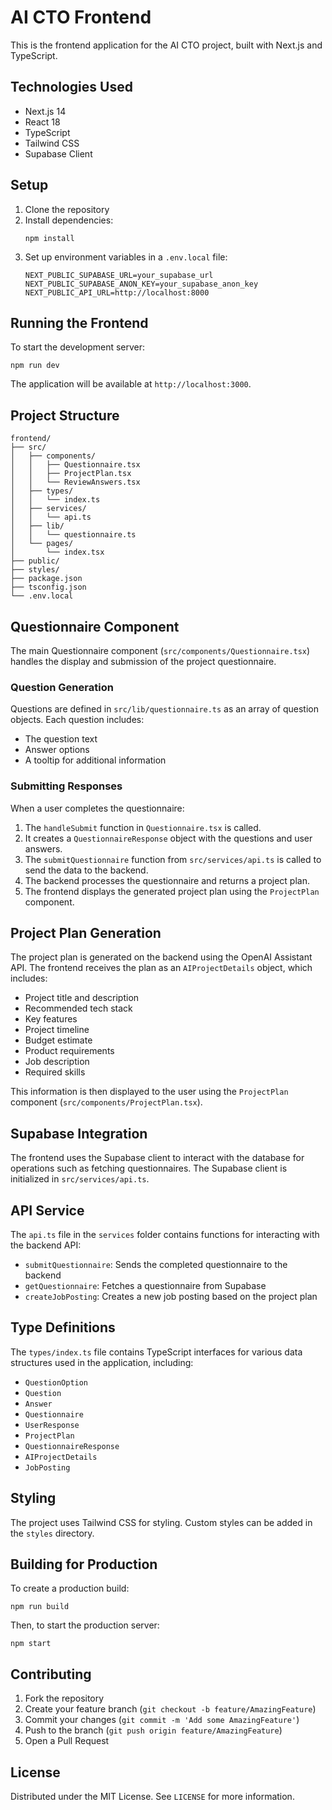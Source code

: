 # AI CTO Frontend

This is the frontend application for the AI CTO project, built with Next.js and TypeScript.

## Technologies Used

- Next.js 14
- React 18
- TypeScript
- Tailwind CSS
- Supabase Client

## Setup

1. Clone the repository
2. Install dependencies:
   ```
   npm install
   ```
3. Set up environment variables in a `.env.local` file:
   ```
   NEXT_PUBLIC_SUPABASE_URL=your_supabase_url
   NEXT_PUBLIC_SUPABASE_ANON_KEY=your_supabase_anon_key
   NEXT_PUBLIC_API_URL=http://localhost:8000
   ```

## Running the Frontend

To start the development server:

```
npm run dev
```

The application will be available at `http://localhost:3000`.

## Project Structure

```
frontend/
├── src/
│   ├── components/
│   │   ├── Questionnaire.tsx
│   │   ├── ProjectPlan.tsx
│   │   └── ReviewAnswers.tsx
│   ├── types/
│   │   └── index.ts
│   ├── services/
│   │   └── api.ts
│   ├── lib/
│   │   └── questionnaire.ts
│   └── pages/
│       └── index.tsx
├── public/
├── styles/
├── package.json
├── tsconfig.json
└── .env.local
```

## Questionnaire Component

The main Questionnaire component (`src/components/Questionnaire.tsx`) handles the display and submission of the project questionnaire.

### Question Generation

Questions are defined in `src/lib/questionnaire.ts` as an array of question objects. Each question includes:
- The question text
- Answer options
- A tooltip for additional information

### Submitting Responses

When a user completes the questionnaire:
1. The `handleSubmit` function in `Questionnaire.tsx` is called.
2. It creates a `QuestionnaireResponse` object with the questions and user answers.
3. The `submitQuestionnaire` function from `src/services/api.ts` is called to send the data to the backend.
4. The backend processes the questionnaire and returns a project plan.
5. The frontend displays the generated project plan using the `ProjectPlan` component.

## Project Plan Generation

The project plan is generated on the backend using the OpenAI Assistant API. The frontend receives the plan as an `AIProjectDetails` object, which includes:
- Project title and description
- Recommended tech stack
- Key features
- Project timeline
- Budget estimate
- Product requirements
- Job description
- Required skills

This information is then displayed to the user using the `ProjectPlan` component (`src/components/ProjectPlan.tsx`).

## Supabase Integration

The frontend uses the Supabase client to interact with the database for operations such as fetching questionnaires. The Supabase client is initialized in `src/services/api.ts`.

## API Service

The `api.ts` file in the `services` folder contains functions for interacting with the backend API:

- `submitQuestionnaire`: Sends the completed questionnaire to the backend
- `getQuestionnaire`: Fetches a questionnaire from Supabase
- `createJobPosting`: Creates a new job posting based on the project plan

## Type Definitions

The `types/index.ts` file contains TypeScript interfaces for various data structures used in the application, including:

- `QuestionOption`
- `Question`
- `Answer`
- `Questionnaire`
- `UserResponse`
- `ProjectPlan`
- `QuestionnaireResponse`
- `AIProjectDetails`
- `JobPosting`

## Styling

The project uses Tailwind CSS for styling. Custom styles can be added in the `styles` directory.

## Building for Production

To create a production build:

```
npm run build
```

Then, to start the production server:

```
npm start
```

## Contributing

1. Fork the repository
2. Create your feature branch (`git checkout -b feature/AmazingFeature`)
3. Commit your changes (`git commit -m 'Add some AmazingFeature'`)
4. Push to the branch (`git push origin feature/AmazingFeature`)
5. Open a Pull Request

## License

Distributed under the MIT License. See `LICENSE` for more information.